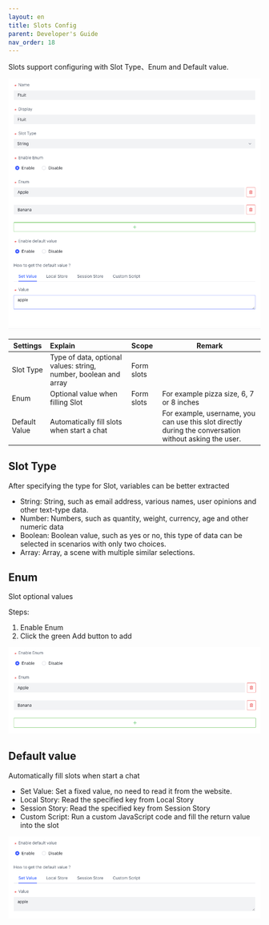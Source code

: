 ```yaml
---
layout: en
title: Slots Config
parent: Developer's Guide
nav_order: 18
---
```

Slots support configuring with Slot Type、Enum and Default value.

![slot_config_1.png](/assets/images/tutorial/slot_config_1.png)

| Settings | Explain | Scope | Remark |
|------|:-----|:---------|------|
|  Slot Type   | Type of data, optional values: string, number, boolean and array     |    Form slots      |      |
|  Enum    | Optional value when filling Slot  |    Form slots        |   For example pizza size, 6, 7 or 8 inches   |
|  Default Value    | Automatically fill slots when start a chat   |          | For example, username, you can use this slot directly during the conversation without asking the user.      |

## Slot Type
After specifying the type for Slot, variables can be better extracted
- String: String, such as email address, various names, user opinions and other text-type data.
- Number: Numbers, such as quantity, weight, currency, age and other numeric data
- Boolean: Boolean value, such as yes or no, this type of data can be selected in scenarios with only two choices.
- Array: Array, a scene with multiple similar selections.

## Enum
Slot optional values

Steps:
1. Enable Enum
2. Click the green Add button to add

![slots_config_2.png](/assets/images/tutorial/slots_config_2.png)

## Default value
Automatically fill slots when start a chat

- Set Value: Set a fixed value, no need to read it from the website.
- Local Story: Read the specified key from Local Story
- Session Story: Read the specified key from Session Story
- Custom Script: Run a custom JavaScript code and fill the return value into the slot

![slots_config_3.png](/assets/images/tutorial/slots_config_3.png)
